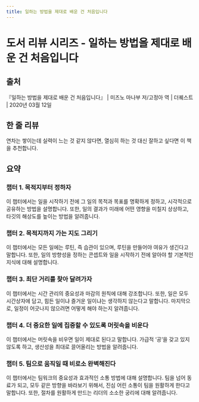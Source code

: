 ```yaml
---
title: 일하는 방법을 제대로 배운 건 처음입니다
---
```

# 도서 리뷰 시리즈 - 일하는 방법을 제대로 배운 건 처음입니다
## 출처
『일하는 방법을 제대로 배운 건 처음입니다』 | 미즈노 마나부 저/고정아 역 | 더퀘스트 | 2020년 03월 12일

## 한 줄 리뷰
연차는 쌓이는데 실력이 느는 것 같지 않다면, 열심히 하는 것 대신 잘하고 싶다면 이 책을 추천합니다.

## 요약
### 챕터 1. 목적지부터 정하자
이 챕터에서는 일을 시작하기 전에 그 일의 목적과 목표를 명확하게 정하고, 시각적으로 공유하는 방법을 설명합니다. 또한, 일의 결과가 미래에 어떤 영향을 미칠지 상상하고, 타깃의 해상도를 높이는 방법을 알려줍니다.

### 챕터 2. 목적지까지 가는 지도 그리기
이 챕터에서는 모든 일에는 루틴, 즉 습관이 있으며, 루틴을 만들어야 여유가 생긴다고 말합니다. 또한, 일의 방향성을 정하는 콘셉트와 일을 시작하기 전에 알아야 할 기본적인 지식에 대해 설명합니다.

### 챕터 3. 최단 거리를 찾아 달려가자
이 챕터에서는 시간 관리의 중요성과 마감의 원칙에 대해 강조합니다. 또한, 일은 모두 시간상자에 담고, 힘든 일이냐 즐거운 일이냐는 생각하지 않는다고 말합니다. 마지막으로, 일정이 어긋나지 않으려면 어떻게 해야 하는지 알려줍니다.

### 챕터 4. 더 중요한 일에 집중할 수 있도록 머릿속을 비운다
이 챕터에서는 머릿속을 비우면 일이 제대로 된다고 말합니다. 가급적 ‘공’을 갖고 있지 않도록 하고, 생산성을 최대로 끌어올리는 방법을 알려줍니다.

### 챕터 5. 팀으로 움직일 때 비로소 완벽해진다
이 챕터에서는 팀워크의 중요성과 효과적인 소통 방법에 대해 설명합니다. 팀을 넘어 동료가 되고, 모두 같은 방향을 바라보기 위해서, 진심 어린 소통이 팀을 원활하게 한다고 말합니다. 또한, 절차를 원활하게 만드는 리더의 소소한 궁리에 대해 알려줍니다.
